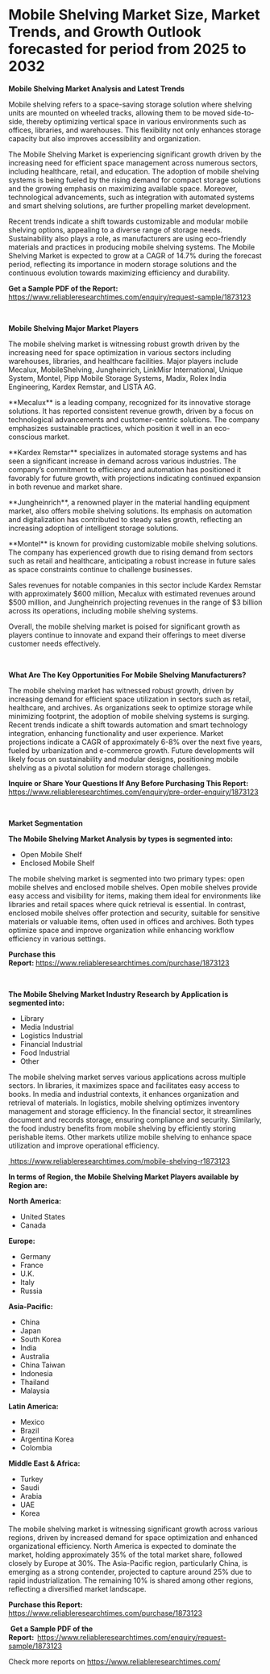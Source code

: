 <p><h1>Mobile Shelving Market Size, Market Trends, and Growth Outlook forecasted for period from 2025 to 2032</h1></p><p><strong>Mobile Shelving Market Analysis and Latest Trends</strong></p>
<p><p>Mobile shelving refers to a space-saving storage solution where shelving units are mounted on wheeled tracks, allowing them to be moved side-to-side, thereby optimizing vertical space in various environments such as offices, libraries, and warehouses. This flexibility not only enhances storage capacity but also improves accessibility and organization.</p><p>The Mobile Shelving Market is experiencing significant growth driven by the increasing need for efficient space management across numerous sectors, including healthcare, retail, and education. The adoption of mobile shelving systems is being fueled by the rising demand for compact storage solutions and the growing emphasis on maximizing available space. Moreover, technological advancements, such as integration with automated systems and smart shelving solutions, are further propelling market development.</p><p>Recent trends indicate a shift towards customizable and modular mobile shelving options, appealing to a diverse range of storage needs. Sustainability also plays a role, as manufacturers are using eco-friendly materials and practices in producing mobile shelving systems. The Mobile Shelving Market is expected to grow at a CAGR of 14.7% during the forecast period, reflecting its importance in modern storage solutions and the continuous evolution towards maximizing efficiency and durability.</p></p>
<p><strong>Get a Sample PDF of the Report:&nbsp;</strong> <a href="https://www.reliableresearchtimes.com/enquiry/request-sample/1873123?utm_campaign=2271&utm_medium=2&utm_source=Github&utm_content=ia&utm_term=05022025&utm_id=mobile-shelving">https://www.reliableresearchtimes.com/enquiry/request-sample/1873123</a></p>
<p>&nbsp;</p>
<p><strong>Mobile Shelving Major Market Players</strong></p>
<p><p>The mobile shelving market is witnessing robust growth driven by the increasing need for space optimization in various sectors including warehouses, libraries, and healthcare facilities. Major players include Mecalux, MobileShelving, Jungheinrich, LinkMisr International, Unique System, Montel, Pipp Mobile Storage Systems, Madix, Rolex India Engineering, Kardex Remstar, and LISTA AG.</p><p>**Mecalux** is a leading company, recognized for its innovative storage solutions. It has reported consistent revenue growth, driven by a focus on technological advancements and customer-centric solutions. The company emphasizes sustainable practices, which position it well in an eco-conscious market.</p><p>**Kardex Remstar** specializes in automated storage systems and has seen a significant increase in demand across various industries. The company’s commitment to efficiency and automation has positioned it favorably for future growth, with projections indicating continued expansion in both revenue and market share.</p><p>**Jungheinrich**, a renowned player in the material handling equipment market, also offers mobile shelving solutions. Its emphasis on automation and digitalization has contributed to steady sales growth, reflecting an increasing adoption of intelligent storage solutions.</p><p>**Montel** is known for providing customizable mobile shelving solutions. The company has experienced growth due to rising demand from sectors such as retail and healthcare, anticipating a robust increase in future sales as space constraints continue to challenge businesses.</p><p>Sales revenues for notable companies in this sector include Kardex Remstar with approximately $600 million, Mecalux with estimated revenues around $500 million, and Jungheinrich projecting revenues in the range of $3 billion across its operations, including mobile shelving systems.</p><p>Overall, the mobile shelving market is poised for significant growth as players continue to innovate and expand their offerings to meet diverse customer needs effectively.</p></p>
<p>&nbsp;</p>
<p><strong>What Are The Key Opportunities For Mobile Shelving Manufacturers?</strong></p>
<p><p>The mobile shelving market has witnessed robust growth, driven by increasing demand for efficient space utilization in sectors such as retail, healthcare, and archives. As organizations seek to optimize storage while minimizing footprint, the adoption of mobile shelving systems is surging. Recent trends indicate a shift towards automation and smart technology integration, enhancing functionality and user experience. Market projections indicate a CAGR of approximately 6-8% over the next five years, fueled by urbanization and e-commerce growth. Future developments will likely focus on sustainability and modular designs, positioning mobile shelving as a pivotal solution for modern storage challenges.</p></p>
<p><strong>Inquire or Share Your Questions If Any Before Purchasing This Report:</strong> <a href="https://www.reliableresearchtimes.com/enquiry/pre-order-enquiry/1873123?utm_campaign=2271&utm_medium=2&utm_source=Github&utm_content=ia&utm_term=05022025&utm_id=mobile-shelving">https://www.reliableresearchtimes.com/enquiry/pre-order-enquiry/1873123</a></p>
<p>&nbsp;</p>
<p><strong>Market Segmentation</strong></p>
<p><strong>The Mobile Shelving Market Analysis by types is segmented into:</strong></p>
<p><ul><li>Open Mobile Shelf</li><li>Enclosed Mobile Shelf</li></ul></p>
<p><p>The mobile shelving market is segmented into two primary types: open mobile shelves and enclosed mobile shelves. Open mobile shelves provide easy access and visibility for items, making them ideal for environments like libraries and retail spaces where quick retrieval is essential. In contrast, enclosed mobile shelves offer protection and security, suitable for sensitive materials or valuable items, often used in offices and archives. Both types optimize space and improve organization while enhancing workflow efficiency in various settings.</p></p>
<p><strong>Purchase this Report:&nbsp;</strong><a href="https://www.reliableresearchtimes.com/purchase/1873123?utm_campaign=2271&utm_medium=2&utm_source=Github&utm_content=ia&utm_term=05022025&utm_id=mobile-shelving">https://www.reliableresearchtimes.com/purchase/1873123</a></p>
<p>&nbsp;</p>
<p><strong>The Mobile Shelving Market Industry Research by Application is segmented into:</strong></p>
<p><ul><li>Library</li><li>Media Industrial</li><li>Logistics Industrial</li><li>Financial Industrial</li><li>Food Industrial</li><li>Other</li></ul></p>
<p><p>The mobile shelving market serves various applications across multiple sectors. In libraries, it maximizes space and facilitates easy access to books. In media and industrial contexts, it enhances organization and retrieval of materials. In logistics, mobile shelving optimizes inventory management and storage efficiency. In the financial sector, it streamlines document and records storage, ensuring compliance and security. Similarly, the food industry benefits from mobile shelving by efficiently storing perishable items. Other markets utilize mobile shelving to enhance space utilization and improve operational efficiency.</p></p>
<p><a href="https://www.reliableresearchtimes.com/mobile-shelving-r1873123?utm_campaign=2271&utm_medium=2&utm_source=Github&utm_content=ia&utm_term=05022025&utm_id=mobile-shelving">&nbsp;https://www.reliableresearchtimes.com/mobile-shelving-r1873123</a></p>
<p><strong>In terms of Region, the Mobile Shelving Market Players available by Region are:</strong></p>
<p>
    <p> <strong> North America: </strong>
        <ul>
            <li>United States</li>
            <li>Canada</li>
        </ul>
        </p> 
    <p> <strong> Europe: </strong>
        <ul>
            <li>Germany</li>
            <li>France</li>
            <li>U.K.</li>
            <li>Italy</li>
            <li>Russia</li>
        </ul>
        </p> 
    <p> <strong> Asia-Pacific: </strong>
        <ul>
            <li>China</li>
            <li>Japan</li>
            <li>South Korea</li>
            <li>India</li>
            <li>Australia</li>
            <li>China Taiwan</li>
            <li>Indonesia</li>
            <li>Thailand</li>
            <li>Malaysia</li>
        </ul>
        </p> 
    <p> <strong> Latin America: </strong>
        <ul>
            <li>Mexico</li>
            <li>Brazil</li>
            <li>Argentina Korea</li>
            <li>Colombia</li>
        </ul>
        </p> 
    <p> <strong> Middle East & Africa: </strong>
        <ul>
            <li>Turkey</li>
            <li>Saudi</li>
            <li>Arabia</li>
            <li>UAE</li>
            <li>Korea</li>
        </ul>
    </p>
    </p>
<p><p>The mobile shelving market is witnessing significant growth across various regions, driven by increased demand for space optimization and enhanced organizational efficiency. North America is expected to dominate the market, holding approximately 35% of the total market share, followed closely by Europe at 30%. The Asia-Pacific region, particularly China, is emerging as a strong contender, projected to capture around 25% due to rapid industrialization. The remaining 10% is shared among other regions, reflecting a diversified market landscape.</p></p>
<p><strong>Purchase this Report: </strong><a href="https://www.reliableresearchtimes.com/purchase/1873123?utm_campaign=2271&utm_medium=2&utm_source=Github&utm_content=ia&utm_term=05022025&utm_id=mobile-shelving">https://www.reliableresearchtimes.com/purchase/1873123</a></p>
<p>&nbsp;<strong>Get a Sample PDF of the Report:&nbsp;&nbsp;</strong><a href="https://www.reliableresearchtimes.com/enquiry/request-sample/1873123?utm_campaign=2271&utm_medium=2&utm_source=Github&utm_content=ia&utm_term=05022025&utm_id=mobile-shelving">https://www.reliableresearchtimes.com/enquiry/request-sample/1873123</a></p>
<p><strong></strong></p>
<p>Check more reports on <a href="https://www.reliableresearchtimes.com/?utm_campaign=2271&utm_medium=2&utm_source=Github&utm_content=ia&utm_term=05022025&utm_id=mobile-shelving">https://www.reliableresearchtimes.com/</a></p>